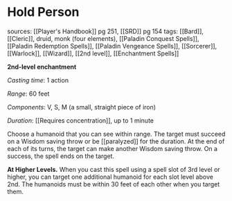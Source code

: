 # Hold Person
sources: [[Player's Handbook]] pg 251, [[SRD]] pg 154
tags: [[Bard]], [[Cleric]], druid, monk (four elements), [[Paladin Conquest Spells]], [[Paladin Redemption Spells]], [[Paladin Vengeance Spells]], [[Sorcerer]], [[Warlock]], [[Wizard]], [[2nd level]], [[Enchantment Spells]]

**2nd-level enchantment**

*Casting time*: 1 action

*Range*: 60 feet

*Components*: V, S, M (a small, straight piece of iron)

*Duration*: [[Requires concentration]], up to 1 minute

Choose a humanoid that you can see within range. The target must succeed on a Wisdom saving throw or be [[paralyzed]] for the duration. At the end of each of its turns, the target can make another Wisdom saving throw. On a success, the spell ends on the target. 

**At Higher Levels.** When you cast this spell using a spell slot of 3rd level or higher, you can target one additional humanoid for each slot level above 2nd. The humanoids must be within 30 feet of each other when you target them.
